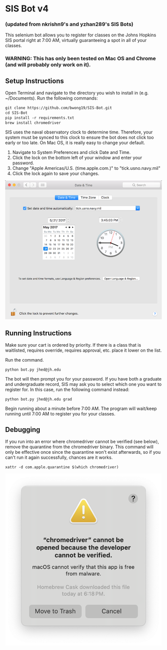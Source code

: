 # SIS Bot v4 #
### (updated from nkrishn9's and yzhan289's SIS Bots)  ###

This selenium bot allows you to register for classes on the Johns Hopkins SIS portal right at 7:00 AM, virtually guaranteeing a spot in all of your classes.

### WARNING: This has only been tested on Mac OS and Chrome (and will probably only work on it). ###

## Setup Instructions ##
Open Terminal and navigate to the directory you wish to install in (e.g. ~/Documents). Run the following commands:
```
git clone https://github.com/bwong19/SIS-Bot.git
cd SIS-Bot
pip install -r requirements.txt
brew install chromedriver
```

SIS uses the naval observatory clock to determine time. Therefore, your system must be synced to this clock to ensure the bot does not click too early or too late. On Mac OS, it is really easy to change your default.

1. Navigate to System Preferences and click Date and Time.
2. Click the lock on the bottom left of your window and enter your password.
3. Change "Apple Americas/U.S. (time.apple.com.)" to "tick.usno.navy.mil"
4. Click the lock again to save your changes.

![time instructions](./time_instruct.png "Time instructions")


## Running Instructions ##
Make sure your cart is ordered by priority. If there is a class that is waitlisted, requires override, requires approval, etc. place it lower on the list.

Run the command.
```
python bot.py jhed@jh.edu
```
The bot will then prompt you for your password.
If you have both a graduate and undergraduate record, SIS may ask you to select which one you want to register for. In this case, run the following command instead:
```
python bot.py jhed@jh.edu grad
```

Begin running about a minute before 7:00 AM. The program will wait/keep running until 7:00 AM to register you for your classes.

## Debugging ##
If you run into an error where chromedriver cannot be verified (see below), remove the quarantine from the chromedriver binary. This command will only be effective once since the quarantine won't exist afterwards, so if you can't run it again successfully, chances are it works.

```
xattr -d com.apple.quarantine $(which chromedriver)
```

![chromedriver error](./chromedriver_error.png "chromedriver error")
